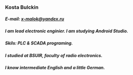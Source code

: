 ### Kosta Bulckin
##### E-mail: x-malok@yandex.ru
##### I am lead electronic enginier. I am studying Android Studio.
##### Skils: PLC  &  SCADA programing.
##### I studied at BSUIR, faculty of radio electronics.
##### I know intermediate English and a little German.